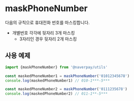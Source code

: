 # maskPhoneNumber

다음의 규칙으로 휴대전화 번호를 마스킹합니다.

- 개별번호 각각에 뒷자리 3개 마스킹
  - 3자리인 경우 뒷자리 2개 마스킹

## 사용 예제

```typescript
import {maskPhoneNumber} from '@naverpay/utils'

const maskedPhoneNumber1 = maskPhoneNumber('01012345678')
console.log(maskedPhoneNumber1) // 010-1***-5***

const maskedPhoneNumber2 = maskPhoneNumber('0111235678')
console.log(maskedPhoneNumber2) // 011-1**-5***
```
